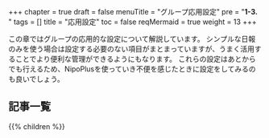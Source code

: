 +++
chapter = true
draft = false
menuTitle = "グループ応用設定"
pre = "<b>1-3. </b>"
tags = []
title = "応用設定"
toc = false
reqMermaid = true
weight = 13
+++

この章ではグループの応用的な設定について解説しています。
シンプルな日報のみを使う場合は設定する必要のない項目がまとまっていますが、うまく活用することでより便利な管理ができるようにもなります。
これらの設定はあとからでも行えるため、NipoPlusを使っていき不便を感じたときに設定をしてみるのも良いでしょう。


<aside id="childrenList">
<h2>記事一覧</h2>
{{% children  %}}
</aside>

